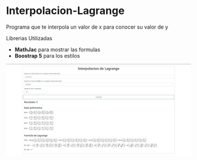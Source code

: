 # Interpolacion-Lagrange

Programa que te interpola un valor de x para conocer su valor de y

Librerias Utilizadas
 * **MathJac** para mostrar las formulas
 * **Boostrap 5** para los estilos

![interpolacion Lagrange](https://raw.githubusercontent.com/Dagalhdz/Interpolacion-Lagrange/main/ejemplo/c813c5f0-af03-4e43-a894-b67dbb8b9e9c.jpg)


